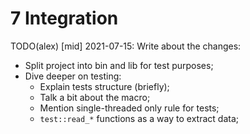 # 7 Integration

TODO(alex) [mid] 2021-07-15: Write about the changes:
- Split project into bin and lib for test purposes;
- Dive deeper on testing:
    - Explain tests structure (briefly);
    - Talk a bit about the macro;
    - Mention single-threaded only rule for tests;
    - `test::read_*` functions as a way to extract data;
